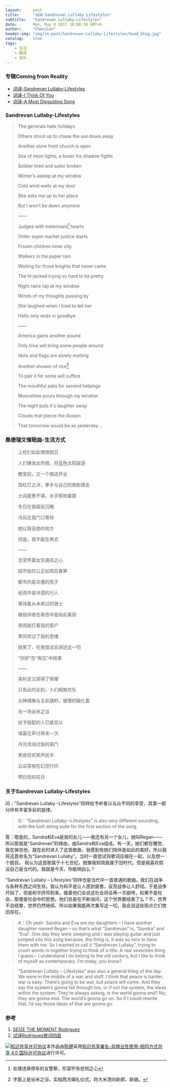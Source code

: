 ```yaml
---
layout:     post
title:      "词译-Sandrevan Lullaby Lifestyles"
subtitle:   "Sandrevan Lullaby-Lifestyles"
date:       Mon, May 8 2017 10:08:38 GMT+8
author:     "ChenJian"
header-img: "img/in-post/Sandrevan-Lullaby-Lifestyles/head_blog.jpg"
catalog:    true
tags:
    - 生活
    - 翻译
    - 音乐
---
```


### 专辑Coming from Reality

- [词译-Sandrevan Lullaby-Lifestyles](https://o-my-chenjian.com/2017/05/08/Sandrevan-Lullaby/)
- [词译-I Think Of You](https://o-my-chenjian.com/2016/09/14/I-Think-Of-You/)
- [词译-A Most Disgusting Song](https://o-my-chenjian.com/2016/09/01/A-Most-Disgusting-Song/)

### Sandrevan Lullaby-Lifestyles

> The generals hate holidays
> 
> Others shoot up to chase the sun blues away
> 
> Another store front church is open
> 
> Sea of neon lights, a boxer his shadow fights
> 
> Soldier tired and sailor broken
> 
> Winter's asleep at my window
> 
> Cold wind waits at my door
> 
> She asks me up to her place
> 
> But I won't be down anymore
> 
> \~~~
>
> Judges with metermaid[^metermaid] hearts
> 
> Order super market justice starts
> 
> Frozen children inner city
> 
> Walkers in the paper rain
> 
> Waiting for those knights that never came
> 
> The hi-jacked trying so hard to be pretty
> 
> Night rains tap at my window
> 
> Winds of my thoughts passing by
> 
> She laughed when I tried to tell her
> 
> Hello only ends in goodbye
> 
> \~~~
> 
> America gains another pound
> 
> Only time will bring some people around
> 
> Idols and flags are slowly melting
> 
> Another shower of rice[^marriage]
> 
> To pair it for some will suffice
> 
> The mouthful asks for second helpings
> 
> Moonshine pours through my window
> 
> The night puts it's laughter away
> 
> Clouds that pierce the illusion
> 
> That tomorrow would be as yesterday...


### 桑德瑞文催眠曲-生活方式

> 上校们如此憎恨假日
>
> 人们爆发出热情，将蓝色太阳驱逐
>
> 教堂前，又一个商店开业
>
> 霓虹灯之洋，拳手与自己的倒影搏击
>
> 士兵疲惫不堪，水手颓败委靡
>
> 冬日在我窗前沉睡
>
> 冷风在我门口等待
>
> 她让我去她的地方
>
> 但是，我不能在再去
>
> \~~~
>
> 法官怀着女交通员之心
>
> 超市般的公正如雨后春笋
>
> 都市内是冻僵的孩子
>
> 纸雨中是冷漠的行人
>
> 等待着从未来过的骑士
>
> 被劫持者在艰苦中是如此美丽
>
> 夜雨敲打着我的窗户
>
> 寒风吹过了我的思绪
> 
> 她笑了，在我尝试去讲述这一切
> 
> “你好”在“再见”中结束
> 
> \~~~
> 
> 美利坚又获得了荣耀
> 
> 只有此时此刻，人们相聚欢乐
> 
> 众神偶像与五彩旗帜，缓慢的融化着
> 
> 另一场谷米之浴
> 
> 给予般配的人已是足以
> 
> 喧嚣在声讨再来一次
> 
> 月光流淌过我的窗门
> 
> 黑夜将欢笑声抚平
> 
> 云朵穿梭在幻觉行间
> 
> 明日宛如往日

### 关于Sandrevan Lullaby-Lifestyles

问：“Sandrevan Lullaby –Lifestyles”同样给予听者以与众不同的享受，其第一部分伴有丰富多彩的旋律。

> Q：“Sandrevan Lullaby –Lifestyles” is also very different sounding, with the lush string suite for the first section of the song.

答：嗯是的，Sandra和Eva是我的女儿——我还有另一个女儿，她叫Regan——所以那就是“Sandrevan”的缘由，由Sandra和Eva组成。有一天，她们都在睡觉，我在弹吉他，就在此时进入了这首歌曲，我感到有她们陪伴是如此的美好。所以我将这首命名为“Sandrevan Lullaby”。当时一直尝试将歌词压缩在一起，以及想一个题目。 我认为这首歌属于十七世纪，就像我知晓我属于旧时代，但是我喜欢假设自己是当代的。我就是今天，你能明白么？

“Sandrevan Lullaby – Lifestyles”同样也是当代中一首普通的歌曲。我们在战争与各种东西之间生存。我认为和平是让人感到疲惫，反而战争让人舒坦。于是战争开始了，但是和平终将到来。接着他们会说这社会将会再一次崩垮，如果不是社会，那便是社会中的思想。他们总是在不断询问，这个世界要结束了么？不，世界不会结束，世界仍然继续。所以如果我能再次重写这一切，我会说这些观点它们依旧存在。

>  A：Oh yeah. Sandra and Eva are my daughters – I have another daughter named Regan – so that’s what “Sandrevan” is, “Sandra” and “Eva”. One day they were sleeping and I was playing guitar and just jumped into this song because, the thing is, it was so nice to have them with me. So I wanted to call it “Sandrevan Lullaby”, trying to crush words in together trying to think of a title. A real seventies thing I guess – I understand I do belong to the old century, but I like to think of myself as contemporary. I’m today, you know?

> “Sandrevan Lullaby – Lifestyles” was also a general thing of
the day. We were in the middle of a war and stuff. I think that peace is harder; war is easy. There’s going to be war, but peace will come. And they say the system’s gonna fall through too, or if not the system, the ideas within the system. They’re always asking, is the world gonna end? No, they are gonna end. The world’s gonna go on. So if I could rewrite that, I’d say those ideas of that are gonna go.



### 参考

1. [SEIZE THE MOMENT Rodriguez](http://blurtonline.com/feature/seize-the-moment-rodriguez-2/)
2. [试译Rodriguez歌词四首](https://www.douban.com/note/263079785/)

[^metermaid]: 处理违章停车的女警察，形容怀有悲悯之心
[^marriage]: 字面上是谷米之浴，实指西方婚礼仪式，将大米洒向新郎、新娘。

<a rel="license" href="http://creativecommons.org/licenses/by-nc-sa/4.0/"><img alt="知识共享许可协议" style="border-width:0" src="https://i.creativecommons.org/l/by-nc-sa/4.0/88x31.png" /></a>本作品由<a xmlns:cc="http://creativecommons.org/ns#" href="https://o-my-chenjian.com/2017/05/08/Sandrevan-Lullaby-Lifestyles/" property="cc:attributionName" rel="cc:attributionURL">陈健</a>采用<a rel="license" href="http://creativecommons.org/licenses/by-nc-sa/4.0/">知识共享署名-非商业性使用-相同方式共享 4.0 国际许可协议</a>进行许可。